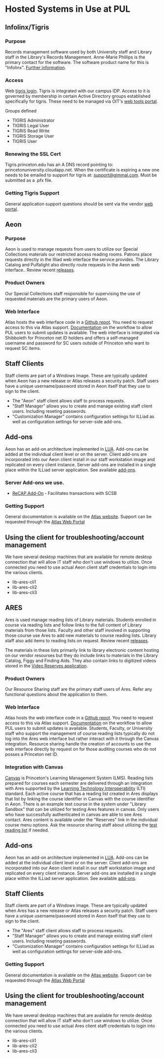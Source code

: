 # Hosted Systems in Use at PUL

## Infolinx/Tigris

### Purpose
Records management software used by both University staff and Library staff in the Library's Records Management. Anne-Marie Phillips is the primary contact for the software. The software product name for this is "Infolinx". [Further information](https://aisww.com/infolinx/). 

### Access
Web [tigris login](https://tigris.princeton.edu). Tigris is integrated with our campus IDP. Access to it is governed by membership in certain Active Directory groups established specifically for tigris. These need to be managed via OIT's [web tools portal](https://tools.princeton.edu). 

Groups defined
* TIGRIS Administrator
* TIGRIS Legal User
* TIGRIS Read Write
* TIGRIS Storage User
* TIGRIS User  

### Renewing the SSL Cert
Tigris.princeton.edu has an A DNS record pointing to: princetonuniversity.cloudapp.net. When the certificate is expiring a new one needs to be emailed to support for tigris at: support@gimmal.com. Must be submitted as a .pfx file. 

### Getting Tigris Support
General application support questions should be sent via the vendor [web portal](https://aisww.com/support/). 

## Aeon

### Purpose 
 Aeon is used to manage requests from users to utilize our Special Collections materials our restricted access reading rooms. Patrons place requests directly in the Illiad web interface the service provides. The Library Catalog and Pulfalight also directly route requests in the Aeon web interface.. Review recent [releases](https://support.atlas-sys.com/hc/en-us/articles/360011818834-Aeon-Release-Schedule).

### Product Owners
Our Special Collections staff responsible for supervising the use of requested materials are the primary users of Aeon. 

### Web Interface
Atlas hosts the web interface code in a [Github repot](https://github.com/AtlasSystems/hosting-aeon-princeton). You need to request access to this via Atlas support. [Documentation](https://support.atlas-sys.com/hc/en-us/articles/4407504126611-Editing-Atlas-Hosted-Aeon-Web-Pages-in-GitHub) on the workflow to allow PUL users to submit updates is available. The web interface is integrated via Shibboleth for Princeton net ID holders and offers a self-managed username and password for SC users outside of Princeton who want to request SC items. 

## Staff Clients
Staff clients are part of a Windows image. These are typically updated when Aeon has a new release or Atlas releases a security patch. Staff users have a unique username/password stored in Aeon itself that they use to sign to the client. 

* The "Aeon" staff client allows staff to process requests. 
* "Staff Manager" allows you to create and manage existing staff client users. Including reseting passwords. 
* "Customization Manager" contains configuration settings for ILLiad as well as configuration settings for server-side add-ons.

## Add-ons
Aeon has an add-on architecture implemented in [LUA](https://www.lua.org/). Add-ons can be added at the individual client level or on the server. Client add-ons are incorporated into our Aeon client install in our staff workstation image and replicated on every client instance. Server add-ons are installed in a single place within the ILLiad server application. See available [add-ons](https://atlas-sys.atlassian.net/wiki/spaces/ILLiadAddons/pages/3149603/Aeon+Addon+Directory).

### Server Add-ons we use.
* [ReCAP Add-On](https://github.com/PrincetonUniversityLibrary/aeon_scsb_addon) - Facilitates transactions with SCSB

### Getting Support 
General documentation is available on the [Atlas website](https://support.atlas-sys.com/hc/en-us/categories/360000720853-Aeon). Support can be requested through the [Atlas Web Portal](https://support.atlas-sys.com/hc/en-us/requests/new)

## Using the client for troubleshooting/account management
We have several desktop machines that are available for remote desktop connection that will allow IT staff who don't use windows to utilize. Once connected you need to use actual Aeon client staff credentials to login into the various clients. 

* lib-ares-cli1
* lib-ares-cli2
* lib-ares-cli3

## ARES
Ares is used manage reading lists of Library materials. Students enrolled in course via reading lists and follow links to the full content of Library materials from those lists. Faculty and other staff involved in supporting those course use Ares to add new materials to course reading lists. Library staff also add items to reading lists on request. Review recent [releases](https://support.atlas-sys.com/hc/en-us/articles/360011824074-Ares-Release-Schedule). 

The materials in these lists primarily link to library electronic content hosting on our vendor resourses but they do include links to materials in the Library Catalog, Figgy and Finding Aids. They also contain links to digitized videos stored in the [Video Reserves application](https://github.com/PrincetonUniversityLibrary/video_reserves). 

### Product Owners
Our Resource Sharing staff are the primary staff users of Ares. Refer any functional questions about the application to them. 

### Web Interface
Atlas hosts the web interface code in a [Github repot](https://github.com/AtlasSystems/hosting-ares-princeton). You need to request access to this via Atlas support. [Documentation](https://support.atlas-sys.com/hc/en-us/articles/4407504126611-Editing-Atlas-Hosted-Aeon-Web-Pages-in-GitHub) on the workflow to allow PUL users to submit updates is available. Students, Faculty, or University staff who support the management of course reading lists typically do not log into the Ares web interface but rather interact with it through the Canvas integration. Resource sharing handle the creation of accounts to use the web interface directly by request on for those auditing courses who do not posses a Princeton net ID. 

### Integration with Canvas
[Canvas](https://princeton.instructure.com/) is Princeton's Learning Management System (LMS). Reading lists prepared for courses each semester are delivered through an integration with Ares supported by the [Learning Technology Interoperability](https://support.atlas-sys.com/hc/en-us/articles/5659979374483-Integrating-Ares-and-Canvas-with-LTI-1-3) (LTI) standard. Each active course that has a reading list created in Ares displays that list by linking the course identifier in Canvas with the course identifier in Aeon. There is an example test course in the system under "Library Sandbox" that can be utilized for testing Ares features in canvas. Only users who have successfully authenticated in canvas are able to see Ares contact. Ares content is available under the "Reserves" link in the individual course menu options. Ask the resource sharing staff about utilizing the [test reading list](https://princeton.instructure.com/courses/254/external_tools/399) if needed. 

## Add-ons
Aeon has an add-on architecture implemented in [LUA](https://www.lua.org/). Add-ons can be added at the individual client level or on the server. Client add-ons are incorporated into our Aeon client install in our staff workstation image and replicated on every client instance. Server add-ons are installed in a single place within the ILLiad server application. See available [add-ons](https://atlas-sys.atlassian.net/wiki/spaces/ILLiadAddons/pages/3149456/Ares+Addon+Directory).

## Staff Clients
Staff clients are part of a Windows image. These are typically updated when Ares has a new release or Atlas releases a security patch. Staff users have a unique username/password stored in Aeon itself that they use to sign to the client. 

* The "Ares" staff client allows staff to process requests.  
* "Staff Manager" allows you to create and manage existing staff client users. Including reseting passwords. 
* "Customization Manager" contains configuration settings for ILLiad as well as configuration settings for server-side add-ons.


### Getting Support 
General documentation is available on the [Atlas website](https://support.atlas-sys.com/hc/en-us/categories/360000716834-Ares). Support can be requested through the [Atlas Web Portal](https://support.atlas-sys.com/hc/en-us/requests/new)

## Using the client for troubleshooting/account management
We have several desktop machines that are available for remote desktop connection that will allow IT staff who don't use windows to utilize. Once connected you need to use actual Ares client staff credentials to login into the various clients. 

* lib-ares-cli1
* lib-ares-cli2
* lib-ares-cli3